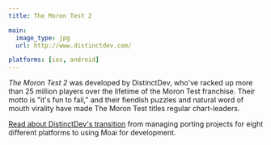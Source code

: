 ```yaml
---
title: The Moron Test 2

main:
  image_type: jpg
  url: http://www.distinctdev.com/

platforms: [ios, android]
---
```

*The Moron Test 2* was developed by DistinctDev, who've racked up more than 25 million players over the lifetime of the Moron Test franchise.  Their motto is "it's fun to fail," and their fiendish puzzles and natural word of mouth virality have made The Moron Test titles regular chart-leaders.

[Read about DistinctDev's transition](http://getmoai.com/blog/interview-with-berkeley-malagon-from-distinctdev.html) from managing porting projects for eight different platforms to using Moai for development.